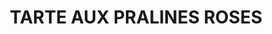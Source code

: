 ---
auteur: Auré
categories:
- Tarte (sucrée)
check: Non
checkAlwaysOk: true
cuisson: Oui
draft: false
ingredients:
  epices:
  - quantite: 8
    title: Sel
    unit: pincées
  frais:
  - quantite: 2
    title: Beurre doux
    unit: Kg
  lof:
  - quantite: 8.275
    title: Crème liquide entière
    unit: litre
  - quantite: 15
    title: Oeuf
    unit: unité
  - quantite: 3.7
    title: Farine de blé
    unit: Kg
  sucres:
  - quantite: 825
    title: Glucose
    unit: grammes
  - quantite: 8.275
    title: Pralines roses de Lyon
    unit: Kg
  - quantite: 550
    title: Poudre d'amandes
    unit: grammes
  - quantite: 1.5
    title: Sucre en poudre
    unit: Kg
layout: recettes
materiel:
- moule à tarte
plate: 100
preparation: '**Pâte Sucrée** : Chaque pâte devrait peser à peu près 650gr.


  Couper le beurre en cubes, et laisser ramollir 10 minutes. Pas plus longtemps que
  10 minutes car il doit rester un peu froid afin de bien sabler. Ne pas faire fondre
  le beurre !!


  Dans un saladier réunir le beurre, le sucre, la poudre d''amande et le sel et mélanger
  à la main (ou au robot patissier) pendant 1 minute.


  Puis, tout en continuant à mélanger, ajouter les oeufs un par un. Il ne faut absolument
  pas ajouter d''eau !! L''ajout d''eau "contracte" ou "rétrécit" la pâte pendant
  la cuisson !


  Tamiser au dessus du saladier la farine et mélanger.


  Puis pétrir quelques secondes : il faut éviter de trop pétrir car la pâte sera trop
  dure après cuisson. C''est une erreur de débutant de trop pétrir !


  Même si la pâte ne tient pas complètement en boule, arrêter de pétrir.


  Il faut fraiser la pâte : étirer la pâte avec la paume de la main, juste deux fois.


  Former autant de boules qu''il faudra de tartes. Ne pas abaisser ou utiliser cette
  pâte tout de suite, elle n''est pas prête !


  Afin de développer sa texture ainsi que développer son gout, filmer au contact avec
  un film alimentaire étirable et réserver la pâte au frais pendant au minimum 2 heures,
  idéalement une nuit. (meilleure tenue à la cuisson)


  Ensuite retirer le film étirable. Placer chaque pâte entre  2 papiers sulfurisés.
  Abaisser (étaler) au rouleau à pâtisserie.  Abaisser chaque pâte dans les moules
  préalablement beurré et fariner, piquer la pâte à coups de fourchette. laisser au
  frais pendant au moins 1h.


  **Cuisson à blanc** :  Ebarber les bords. Replacer le papier cuisson du dessus afin
  de d''y verser une quantité suffisante de pois chiche, haricots ou riz etc. Cuire
  environ 10 minutes entre 180 et 200°C. Lorsque les bords commencent à colorer ôter
  les poids et finir la cuisson encore quelques minutes à vide (jusqu''à coloration)
  et démouler délicatement.


  **Crème épaisse à la praline** : Concasser les pralines. Dans une casserole, placer
  la crème liquide entière, le glucose et les pralines roses. Cuire à feu faible/moyen,
  en remuant avec une spatule (qui pue pas l''oignon!!!). L''important est de cuire
  à feu doux, sans cesse de vanner (remuer), et de contrôler la température (env.
  107°). En cas corriger la couleur et ajouter un peu de colorant comestible rouge
  pour une couleur plus prononcée.


  En cuisant, la crème épaissit


  Pour contrôler la texture : Verser une petite quantité dans une assiette, de mettre
  au frais, et de juger après 1 minute que la crème est assez épaisse (mais pas trop
  non plus). La texture idéale est assez épaisse (elle doit tenir et ne pas être liquide),
  mais pas trop prise non plus (sinon elle ne sera pas agréable à manger).


  Verser dans le fond de tarte. Etaler.


  Il ne reste plus qu''à garder au frais afin de faire refroidir'
preparation24h: Faire la pâte sucrée la veille et réserver toute une nuit au frais.
publishDate: 2024-06-16 21:22:00+00:00
quantite_desc: 8 parts par moule d'env. 30cm
regime: null
region: Lyon
temperature: Froid
title: TARTE AUX PRALINES ROSES
type: dessert
---